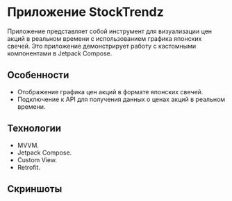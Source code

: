 # Приложение StockTrendz

Приложение представляет собой инструмент для визуализации цен акций в реальном времени с использованием графика японских свечей. 
Это приложение демонстрирует работу с кастомными компонентами в Jetpack Compose.

## Особенности

- Отображение графика цен акций в формате японских свечей.
- Подключение к API для получения данных о ценах акций в реальном времени.

## Технологии
- MVVM.
- Jetpack Compose.
- Custom View.
- Retrofit.

## Скриншоты
